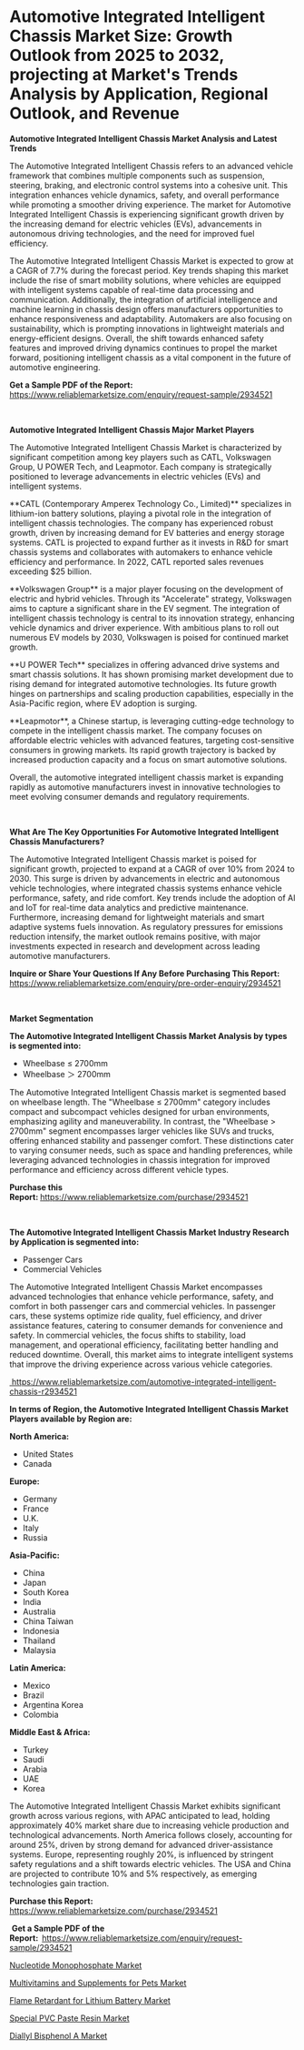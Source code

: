 <p><h1>Automotive Integrated Intelligent Chassis Market Size: Growth Outlook from 2025 to 2032, projecting at Market's Trends Analysis by Application, Regional Outlook, and Revenue</h1></p><p><strong>Automotive Integrated Intelligent Chassis Market Analysis and Latest Trends</strong></p>
<p><p>The Automotive Integrated Intelligent Chassis refers to an advanced vehicle framework that combines multiple components such as suspension, steering, braking, and electronic control systems into a cohesive unit. This integration enhances vehicle dynamics, safety, and overall performance while promoting a smoother driving experience. The market for Automotive Integrated Intelligent Chassis is experiencing significant growth driven by the increasing demand for electric vehicles (EVs), advancements in autonomous driving technologies, and the need for improved fuel efficiency.</p><p>The Automotive Integrated Intelligent Chassis Market is expected to grow at a CAGR of 7.7% during the forecast period. Key trends shaping this market include the rise of smart mobility solutions, where vehicles are equipped with intelligent systems capable of real-time data processing and communication. Additionally, the integration of artificial intelligence and machine learning in chassis design offers manufacturers opportunities to enhance responsiveness and adaptability. Automakers are also focusing on sustainability, which is prompting innovations in lightweight materials and energy-efficient designs. Overall, the shift towards enhanced safety features and improved driving dynamics continues to propel the market forward, positioning intelligent chassis as a vital component in the future of automotive engineering.</p></p>
<p><strong>Get a Sample PDF of the Report:&nbsp;</strong> <a href="https://www.reliablemarketsize.com/enquiry/request-sample/2934521?utm_campaign=1903&utm_medium=2&utm_source=Github&utm_content=ia&utm_term=13032025&utm_id=automotive-integrated-intelligent-chassis">https://www.reliablemarketsize.com/enquiry/request-sample/2934521</a></p>
<p>&nbsp;</p>
<p><strong>Automotive Integrated Intelligent Chassis Major Market Players</strong></p>
<p><p>The Automotive Integrated Intelligent Chassis Market is characterized by significant competition among key players such as CATL, Volkswagen Group, U POWER Tech, and Leapmotor. Each company is strategically positioned to leverage advancements in electric vehicles (EVs) and intelligent systems.</p><p>**CATL (Contemporary Amperex Technology Co., Limited)** specializes in lithium-ion battery solutions, playing a pivotal role in the integration of intelligent chassis technologies. The company has experienced robust growth, driven by increasing demand for EV batteries and energy storage systems. CATL is projected to expand further as it invests in R&D for smart chassis systems and collaborates with automakers to enhance vehicle efficiency and performance. In 2022, CATL reported sales revenues exceeding $25 billion.</p><p>**Volkswagen Group** is a major player focusing on the development of electric and hybrid vehicles. Through its "Accelerate" strategy, Volkswagen aims to capture a significant share in the EV segment. The integration of intelligent chassis technology is central to its innovation strategy, enhancing vehicle dynamics and driver experience. With ambitious plans to roll out numerous EV models by 2030, Volkswagen is poised for continued market growth.</p><p>**U POWER Tech** specializes in offering advanced drive systems and smart chassis solutions. It has shown promising market development due to rising demand for integrated automotive technologies. Its future growth hinges on partnerships and scaling production capabilities, especially in the Asia-Pacific region, where EV adoption is surging.</p><p>**Leapmotor**, a Chinese startup, is leveraging cutting-edge technology to compete in the intelligent chassis market. The company focuses on affordable electric vehicles with advanced features, targeting cost-sensitive consumers in growing markets. Its rapid growth trajectory is backed by increased production capacity and a focus on smart automotive solutions.</p><p>Overall, the automotive integrated intelligent chassis market is expanding rapidly as automotive manufacturers invest in innovative technologies to meet evolving consumer demands and regulatory requirements.</p></p>
<p>&nbsp;</p>
<p><strong>What Are The Key Opportunities For Automotive Integrated Intelligent Chassis Manufacturers?</strong></p>
<p><p>The Automotive Integrated Intelligent Chassis market is poised for significant growth, projected to expand at a CAGR of over 10% from 2024 to 2030. This surge is driven by advancements in electric and autonomous vehicle technologies, where integrated chassis systems enhance vehicle performance, safety, and ride comfort. Key trends include the adoption of AI and IoT for real-time data analytics and predictive maintenance. Furthermore, increasing demand for lightweight materials and smart adaptive systems fuels innovation. As regulatory pressures for emissions reduction intensify, the market outlook remains positive, with major investments expected in research and development across leading automotive manufacturers.</p></p>
<p><strong>Inquire or Share Your Questions If Any Before Purchasing This Report:</strong> <a href="https://www.reliablemarketsize.com/enquiry/pre-order-enquiry/2934521?utm_campaign=1903&utm_medium=2&utm_source=Github&utm_content=ia&utm_term=13032025&utm_id=automotive-integrated-intelligent-chassis">https://www.reliablemarketsize.com/enquiry/pre-order-enquiry/2934521</a></p>
<p>&nbsp;</p>
<p><strong>Market Segmentation</strong></p>
<p><strong>The Automotive Integrated Intelligent Chassis Market Analysis by types is segmented into:</strong></p>
<p><ul><li>Wheelbase ≤ 2700mm</li><li>Wheelbase ＞ 2700mm</li></ul></p>
<p><p>The Automotive Integrated Intelligent Chassis market is segmented based on wheelbase length. The "Wheelbase ≤ 2700mm" category includes compact and subcompact vehicles designed for urban environments, emphasizing agility and maneuverability. In contrast, the "Wheelbase > 2700mm" segment encompasses larger vehicles like SUVs and trucks, offering enhanced stability and passenger comfort. These distinctions cater to varying consumer needs, such as space and handling preferences, while leveraging advanced technologies in chassis integration for improved performance and efficiency across different vehicle types.</p></p>
<p><strong>Purchase this Report:&nbsp;</strong><a href="https://www.reliablemarketsize.com/purchase/2934521?utm_campaign=1903&utm_medium=2&utm_source=Github&utm_content=ia&utm_term=13032025&utm_id=automotive-integrated-intelligent-chassis">https://www.reliablemarketsize.com/purchase/2934521</a></p>
<p>&nbsp;</p>
<p><strong>The Automotive Integrated Intelligent Chassis Market Industry Research by Application is segmented into:</strong></p>
<p><ul><li>Passenger Cars</li><li>Commercial Vehicles</li></ul></p>
<p><p>The Automotive Integrated Intelligent Chassis Market encompasses advanced technologies that enhance vehicle performance, safety, and comfort in both passenger cars and commercial vehicles. In passenger cars, these systems optimize ride quality, fuel efficiency, and driver assistance features, catering to consumer demands for convenience and safety. In commercial vehicles, the focus shifts to stability, load management, and operational efficiency, facilitating better handling and reduced downtime. Overall, this market aims to integrate intelligent systems that improve the driving experience across various vehicle categories.</p></p>
<p><a href="https://www.reliablemarketsize.com/automotive-integrated-intelligent-chassis-r2934521?utm_campaign=1903&utm_medium=2&utm_source=Github&utm_content=ia&utm_term=13032025&utm_id=automotive-integrated-intelligent-chassis">&nbsp;https://www.reliablemarketsize.com/automotive-integrated-intelligent-chassis-r2934521</a></p>
<p><strong>In terms of Region, the Automotive Integrated Intelligent Chassis Market Players available by Region are:</strong></p>
<p>
    <p> <strong> North America: </strong>
        <ul>
            <li>United States</li>
            <li>Canada</li>
        </ul>
        </p> 
    <p> <strong> Europe: </strong>
        <ul>
            <li>Germany</li>
            <li>France</li>
            <li>U.K.</li>
            <li>Italy</li>
            <li>Russia</li>
        </ul>
        </p> 
    <p> <strong> Asia-Pacific: </strong>
        <ul>
            <li>China</li>
            <li>Japan</li>
            <li>South Korea</li>
            <li>India</li>
            <li>Australia</li>
            <li>China Taiwan</li>
            <li>Indonesia</li>
            <li>Thailand</li>
            <li>Malaysia</li>
        </ul>
        </p> 
    <p> <strong> Latin America: </strong>
        <ul>
            <li>Mexico</li>
            <li>Brazil</li>
            <li>Argentina Korea</li>
            <li>Colombia</li>
        </ul>
        </p> 
    <p> <strong> Middle East & Africa: </strong>
        <ul>
            <li>Turkey</li>
            <li>Saudi</li>
            <li>Arabia</li>
            <li>UAE</li>
            <li>Korea</li>
        </ul>
    </p>
    </p>
<p><p>The Automotive Integrated Intelligent Chassis Market exhibits significant growth across various regions, with APAC anticipated to lead, holding approximately 40% market share due to increasing vehicle production and technological advancements. North America follows closely, accounting for around 25%, driven by strong demand for advanced driver-assistance systems. Europe, representing roughly 20%, is influenced by stringent safety regulations and a shift towards electric vehicles. The USA and China are projected to contribute 10% and 5% respectively, as emerging technologies gain traction.</p></p>
<p><strong>Purchase this Report: </strong><a href="https://www.reliablemarketsize.com/purchase/2934521?utm_campaign=1903&utm_medium=2&utm_source=Github&utm_content=ia&utm_term=13032025&utm_id=automotive-integrated-intelligent-chassis">https://www.reliablemarketsize.com/purchase/2934521</a></p>
<p>&nbsp;<strong>Get a Sample PDF of the Report:&nbsp;&nbsp;</strong><a href="https://www.reliablemarketsize.com/enquiry/request-sample/2934521?utm_campaign=1903&utm_medium=2&utm_source=Github&utm_content=ia&utm_term=13032025&utm_id=automotive-integrated-intelligent-chassis">https://www.reliablemarketsize.com/enquiry/request-sample/2934521</a></p>
<p><strong></strong></p>
<p><p><a href="https://github.com/keehnkaesssi/Market-Research-Report-List-1/blob/main/nucleotide-monophosphate-market.md?utm_campaign=1903&utm_medium=2&utm_source=Github&utm_content=ia&utm_term=13032025&utm_id=automotive-integrated-intelligent-chassis">Nucleotide Monophosphate Market</a></p><p><a href="https://github.com/vasosblenksk/Market-Research-Report-List-1/blob/main/multivitamins-and-supplements-for-pets-market.md?utm_campaign=1903&utm_medium=2&utm_source=Github&utm_content=ia&utm_term=13032025&utm_id=automotive-integrated-intelligent-chassis">Multivitamins and Supplements for Pets Market</a></p><p><a href="https://github.com/landtmman/Market-Research-Report-List-1/blob/main/flame-retardant-for-lithium-battery-market.md?utm_campaign=1903&utm_medium=2&utm_source=Github&utm_content=ia&utm_term=13032025&utm_id=automotive-integrated-intelligent-chassis">Flame Retardant for Lithium Battery Market</a></p><p><a href="https://github.com/viohlbrenksf/Market-Research-Report-List-1/blob/main/special-pvc-paste-resin-market.md?utm_campaign=1903&utm_medium=2&utm_source=Github&utm_content=ia&utm_term=13032025&utm_id=automotive-integrated-intelligent-chassis">Special PVC Paste Resin Market</a></p><p><a href="https://github.com/tigoryemm/Market-Research-Report-List-1/blob/main/diallyl-bisphenol-a-market.md?utm_campaign=1903&utm_medium=2&utm_source=Github&utm_content=ia&utm_term=13032025&utm_id=automotive-integrated-intelligent-chassis">Diallyl Bisphenol A Market</a></p></p>